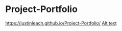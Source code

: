 # Project-Portfolio
https://justinleach.github.io/Project-Portfolio/
[Alt text](/Images/Me.jpg?raw=true "Title")
